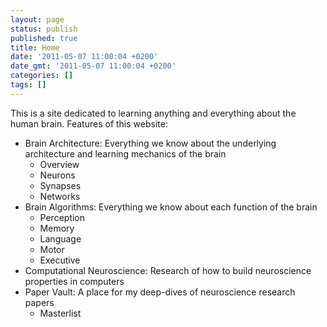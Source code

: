 ```yaml
---
layout: page
status: publish
published: true
title: Home
date: '2011-05-07 11:00:04 +0200'
date_gmt: '2011-05-07 11:00:04 +0200'
categories: []
tags: []
---
```

This is a site dedicated to learning anything and everything about the human brain.
Features of this website:
* Brain Architecture: Everything we know about the underlying architecture and learning mechanics of the brain
    * Overview
    * Neurons
    * Synapses
    * Networks
* Brain Algorithms: Everything we know about each function of the brain
    * Perception
    * Memory 
    * Language
    * Motor
    * Executive
* Computational Neuroscience: Research of how to build neuroscience properties in computers
* Paper Vault: A place for my deep-dives of neuroscience research papers
    * Masterlist

<div class="home">

</div>
